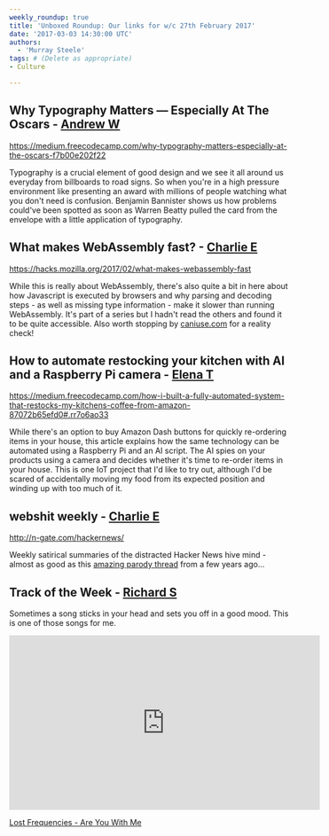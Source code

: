 ```yaml
---
weekly_roundup: true
title: 'Unboxed Roundup: Our links for w/c 27th February 2017'
date: '2017-03-03 14:30:00 UTC'
authors:
  - 'Murray Steele'
tags: # (Delete as appropriate)
- Culture

---
```


## Why Typography Matters — Especially At The Oscars - [Andrew W](/team#andrew-white)

https://medium.freecodecamp.com/why-typography-matters-especially-at-the-oscars-f7b00e202f22

Typography is a crucial element of good design and we see it all around us
everyday from billboards to road signs. So when you're in a high pressure
environment like presenting an award with millions of people watching what
you don't need is confusion. Benjamin Bannister shows us how problems could've
been spotted as soon as Warren Beatty pulled the card from the envelope with
a little application of typography.

## What makes WebAssembly fast? - [Charlie E](/team#charlie-egan)

https://hacks.mozilla.org/2017/02/what-makes-webassembly-fast

While this is really about WebAssembly, there's also quite a bit in here about
how Javascript is executed by browsers and why parsing and decoding steps -
as well as missing type information - make it slower than running WebAssembly.
It's part of a series but I hadn't read the others and found it to be quite
accessible. Also worth stopping by [caniuse.com](http://caniuse.com/#search=WebAssembly)
for a reality check!

## How to automate restocking your kitchen with AI and a Raspberry Pi camera - [Elena T](/team#elena-tanasoiu)

https://medium.freecodecamp.com/how-i-built-a-fully-automated-system-that-restocks-my-kitchens-coffee-from-amazon-87072b65efd0#.rr7o6ao33

While there's an option to buy Amazon Dash buttons for quickly re-ordering
items in your house, this article explains how the same technology can be
automated using a Raspberry Pi and an AI script. The AI spies on your products
using a camera and decides whether it's time to re-order items in your house.
This is one IoT project that I'd like to try out, although I'd be scared of
accidentally moving my food from its expected position and winding up with
too much of it.

## webshit weekly - [Charlie E](/team#charlie-egan)

http://n-gate.com/hackernews/

Weekly satirical summaries of the distracted Hacker News hive mind - almost as
good as this [amazing parody thread](http://bradconte.com/files/misc/HackerNewsParodyThread/)
from a few years ago...

## Track of the Week - [Richard S](/team#richard-stobart)

Sometimes a song sticks in your head and sets you off in a good mood. This is one of those songs for me.

<iframe width="560" height="315" src="https://www.youtube.com/embed/VjHMDlAPMUw" frameborder="0" allowfullscreen></iframe>

[Lost Frequencies - Are You With Me](https://www.youtube.com/watch?v=VjHMDlAPMUw&feature=youtu.be)
